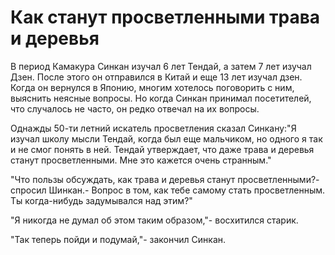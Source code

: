 # Как станут просветленными трава и деревья

В период Камакура Синкан изучал 6 лет Тендай, а затем 7 лет изучал Дзен. После этого он отправился в Китай и еще 13 лет изучал дзен. Когда он вернулся в Японию, многим хотелось поговорить с ним, выяснить неясные вопросы. Но когда Синкан принимал посетителей, что случалось не часто, он редко отвечал на их вопросы.

Однажды 50-ти летний искатель просветления сказал Синкану:"Я изучал школу мысли Тендай, когда был еще мальчиком, но одного я так и не смог понять в ней. Тендай утверждает, что даже трава и деревья станут просветленными. Мне это кажется очень странным."

"Что пользы обсуждать, как трава и деревья станут просветленными?- спросил Шинкан.- Вопрос в том, как тебе самому стать просветленным. Ты когда-нибудь задумывался над этим?"

"Я никогда не думал об этом таким образом,"- восхитился старик.

"Так теперь пойди и подумай,"- закончил Синкан.